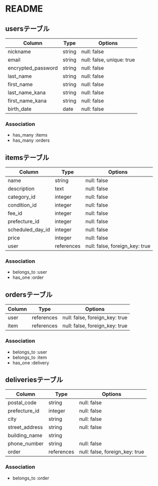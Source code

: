 # README

## usersテーブル

| Column             | Type       | Options                    |
| ------------------ | ---------- | -------------------------- |
| nickname           | string     | null: false                |
| email              | string     | null: false, unique: true  |
| encrypted_password | string     | null: false                |
| last_name          | string     | null: false                |
| first_name         | string     | null: false                |
| last_name_kana     | string     | null: false                |
| first_name_kana    | string     | null: false                |
| birth_date         | date       | null: false                |

### Association
- has_many :items
- has_many :orders

## itemsテーブル


| Column           | Type       | Options                       |
| ---------------- | ---------- | ----------------------------- |
| name             | string     | null: false                   |
| description      | text       | null: false                   |
| category_id      | integer    | null: false                   |
| condition_id     | integer    | null: false                   |
| fee_id           | integer    | null: false                   |
| prefecture_id    | integer    | null: false                   |
| scheduled_day_id | integer    | null: false                   |
| price            | integer    | null: false                   |
| user             | references | null: false, foreign_key: true|

### Association
- belongs_to :user
- has_one :order

## ordersテーブル

| Column          | Type       | Options                       |
| ----------------| ---------- | ----------------------------- |
| user            | references | null: false, foreign_key: true|
| item            | references | null: false, foreign_key: true|

### Association
- belongs_to :user
- belongs_to :item
- has_one :delivery

## deliveriesテーブル

| Column          | Type       | Options                       |
| ----------------| ---------- | ----------------------------- |
| postal_code     | string     | null: false                   | 
| prefecture_id   | integer    | null: false                   | 
| city            | string     | null: false                   | 
| street_address  | string     | null: false                   | 
| building_name   | string     |                               | 
| phone_number    | string     | null: false                   | 
| order           | references | null: false, foreign_key: true|

### Association
- belongs_to :order

